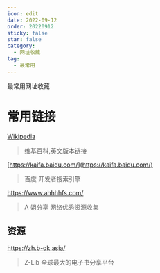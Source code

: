 ```yaml
---
icon: edit
date: 2022-09-12
order: 20220912
sticky: false
star: false
category:
  - 网址收藏
tag:
  - 最常用
---
```


最常用网址收藏

<!-- more -->

# 常用链接

[Wikipedia](https://en.wikipedia.org/wiki/Main_Page)

> 维基百科,英文版本链接

[https://kaifa.baidu.com/](https://kaifa.baidu.com/)

> 百度 开发者搜索引擎

https://www.ahhhhfs.com/

> A 姐分享 网络优秀资源收集

## 资源

https://zh.b-ok.asia/

> Z-Lib 全球最大的电子书分享平台
